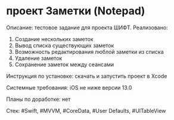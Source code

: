 # проект Заметки (Notepad)

Описание: тестовое задание для проекта ШИФТ. Реализовано:
1. Создание нескольких заметок
2. Вывод списка существующих заметок
3. Возможность редактирования люблой заметки из списка
4. Удаление заметок
5. Сохранение заметок между сеансами
   
Инструкция по установке: скачать и запустить проект в Xcode

Системные требования: iOS не ниже версии 13.0

Планы по доработке: нет

Стек: #Swift, #MVVM, #CoreData, #User Defaults, #UITableView
